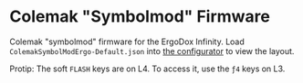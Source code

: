 # Colemak "Symbolmod" Firmware

Colemak "symbolmod" firmware for the ErgoDox Infinity. Load `ColemakSymbolModErgo-Default.json` into [the configurator](http://input.club/configurator) to view the layout.

Protip: The soft `FLASH` keys are on L4. To access it, use the `ƒ4` keys on L3.
